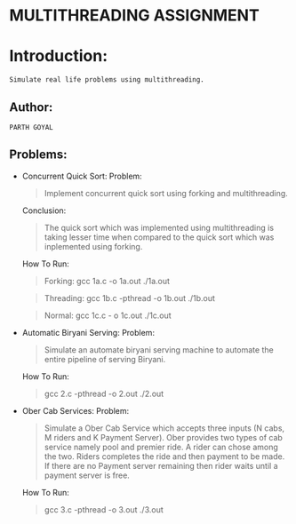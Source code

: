 # MULTITHREADING ASSIGNMENT

# Introduction:
	Simulate real life problems using multithreading.

## Author:
	PARTH GOYAL

## Problems:
	
 - Concurrent Quick Sort:
	Problem:
	> Implement concurrent quick sort using forking and multithreading.

	Conclusion:
	> The quick sort which was implemented using multithreading is taking lesser time when compared to the quick sort which was inplemented using forking.
	
	How To Run:
	> Forking:
		gcc 1a.c -o 1a.out
		./1a.out
	 
	> Threading:
		gcc 1b.c -pthread -o 1b.out
		./1b.out
  
	> Normal:
	  gcc 1c.c - o 1c.out
	  ./1c.out

- Automatic Biryani Serving:
	Problem:
	> Simulate an automate biryani serving machine to automate the entire pipeline of serving Biryani.
	
	How To Run:
	> gcc 2.c -pthread -o 2.out
		./2.out

- Ober Cab Services:
	Problem:
	> Simulate a Ober Cab Service which accepts three inputs (N cabs, M riders and K Payment Server). Ober provides two types of cab service namely pool and premier ride. A rider can chose among the two. Riders completes the ride and then payment to be made. If there are no Payment server remaining then rider waits until a payment server is free.
	
	How To Run:
	> gcc 3.c -pthread -o 3.out
		./3.out

